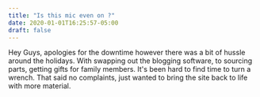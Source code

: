 ```yaml
---
title: "Is this mic even on ?"
date: 2020-01-01T16:25:57-05:00
draft: false
---
```

Hey Guys, apologies for the downtime however there was a bit of hussle around the holidays. With swapping out the blogging software, to sourcing parts, getting gifts for family members. It's been hard to find time to turn a wrench. That said no complaints, just wanted to bring the site back to life with more material.
